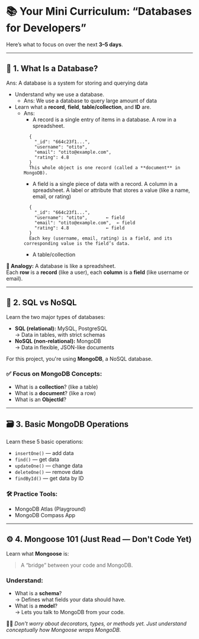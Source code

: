 # 📚 Your Mini Curriculum: “Databases for Developers”

Here’s what to focus on over the next **3–5 days**.

---

## 🔰 1. What Is a Database?
Ans: A database is a system for storing and querying data
- Understand why we use a database.
  - Ans: We use a database to query large amount of data
- Learn what a **record**, **field**, **table/collection**, and **ID** are.
  - Ans:
    - A record is a single entry of items in a database. A row in a spreadsheet.
    ```
      {
        "_id": "664c23f1...",
        "username": "otito",
        "email": "otito@example.com",
        "rating": 4.8
      }
      This whole object is one record (called a **document** in MongoDB).
    ```
    - A field is a single piece of data with a record. A column in a spreadsheet. A label or attribute that stores a value (like a name, email, or rating)
    ```
      {
        "_id": "664c23f1...",
        "username": "otito",       ← field
        "email": "otito@example.com",  ← field
        "rating": 4.8              ← field
      }
      Each key (username, email, rating) is a field, and its corresponding value is the field’s data.
    ```
    - A table/collection 


**🧠 Analogy:** A database is like a spreadsheet.  
Each **row** is a **record** (like a user), each **column** is a **field** (like username or email).

---

## 🧱 2. SQL vs NoSQL

Learn the two major types of databases:

- **SQL (relational):** MySQL, PostgreSQL  
  → Data in tables, with strict schemas
- **NoSQL (non-relational):** MongoDB  
  → Data in flexible, JSON-like documents

For this project, you're using **MongoDB**, a NoSQL database.

### ✅ Focus on MongoDB Concepts:

- What is a **collection**? (like a table)
- What is a **document**? (like a row)
- What is an **ObjectId**?

---

## 🗃️ 3. Basic MongoDB Operations

Learn these 5 basic operations:

- `insertOne()` — add data  
- `find()` — get data  
- `updateOne()` — change data  
- `deleteOne()` — remove data  
- `findById()` — get data by ID

### 🛠️ Practice Tools:

- MongoDB Atlas (Playground)
- MongoDB Compass App

---

## ⚙️ 4. Mongoose 101 (Just Read — Don't Code Yet)

Learn what **Mongoose** is:  
> A “bridge” between your code and MongoDB.

### Understand:

- What is a **schema**?  
  → Defines what fields your data should have.
- What is a **model**?  
  → Lets you talk to MongoDB from your code.

🧘‍♂️ *Don't worry about decorators, types, or methods yet. Just understand conceptually how Mongoose wraps MongoDB.*
